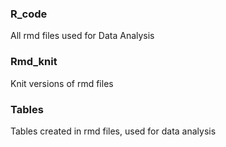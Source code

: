 ### R_code

All rmd files used for Data Analysis

### Rmd_knit

Knit versions of rmd files

### Tables

Tables created in rmd files, used for data analysis
